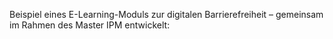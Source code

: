Beispiel eines E-Learning-Moduls zur digitalen Barrierefreiheit – gemeinsam im Rahmen des Master IPM entwickelt:

